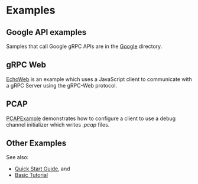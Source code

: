 # Examples

## Google API examples

Samples that call Google gRPC APIs are in the [Google](Google) directory.

## gRPC Web

[EchoWeb](EchoWeb) is an example which uses a JavaScript client to communicate
with a gRPC Server using the gRPC-Web protocol.

## PCAP

[PCAPExample](PCAPExample) demonstrates how to configure a client to use a
debug channel initializer which writes *.pcap* files.

## Other Examples

See also:
- [Quick Start Guide](../docs/quick-start.md), and
- [Basic Tutorial](../docs/basic-tutorial.md)
